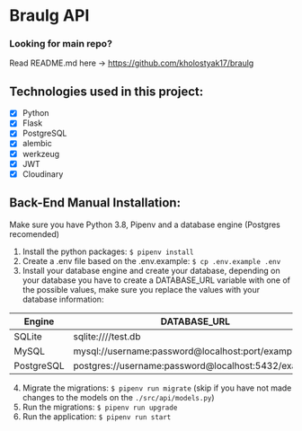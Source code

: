 # Braulg **API**

### Looking for main repo?

Read README.md here -> https://github.com/kholostyak17/braulg

## Technologies used in this project:
- [X] Python
- [X] Flask
- [X] PostgreSQL
- [X] alembic
- [X] werkzeug
- [X] JWT
- [X] Cloudinary

## Back-End Manual Installation:

Make sure you have Python 3.8, Pipenv and a database engine (Postgres recomended)

1. Install the python packages: `$ pipenv install`
2. Create a .env file based on the .env.example: `$ cp .env.example .env`
3. Install your database engine and create your database, depending on your database you have to create a DATABASE_URL variable with one of the possible values, make sure you replace the values with your database information:

| Engine    | DATABASE_URL                                        |
| --------- | --------------------------------------------------- |
| SQLite    | sqlite:////test.db                                  |
| MySQL     | mysql://username:password@localhost:port/example    |
| PostgreSQL| postgres://username:password@localhost:5432/example |

4. Migrate the migrations: `$ pipenv run migrate` (skip if you have not made changes to the models on the `./src/api/models.py`)
5. Run the migrations: `$ pipenv run upgrade`
6. Run the application: `$ pipenv run start`